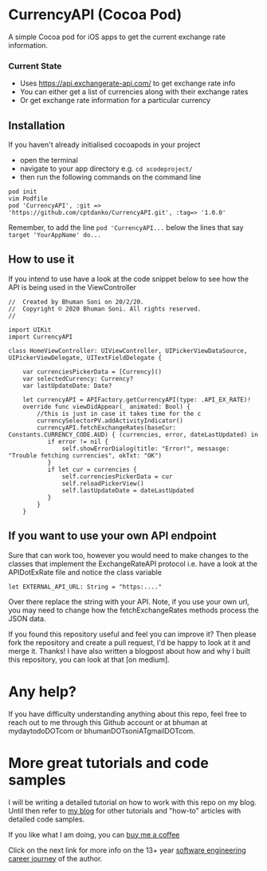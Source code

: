 # CurrencyAPI (Cocoa Pod)
A simple Cocoa pod for iOS apps to get the current exchange rate information. 
### Current State
- Uses https://api.exchangerate-api.com/ to get exchange rate info
- You can either get a list of currencies along with their exchange rates
- Or get exchange rate information for a particular currency

## Installation
If you haven't already initialised cocoapods in your project
- open the terminal
- navigate to your app directory e.g. `cd xcodeproject/`
- then run the following commands on the command line
```
pod init
vim Podfile
pod 'CurrencyAPI', :git => 'https://github.com/cptdanko/CurrencyAPI.git', :tag=> '1.0.0'
```
Remember, to add the line `pod 'CurrencyAPI...` below the lines that say `target 'YourAppName' do...`
## How to use it
If you intend to use have a look at the code snippet below to see how the API is being used in the ViewController
```
//  Created by Bhuman Soni on 20/2/20.
//  Copyright © 2020 Bhuman Soni. All rights reserved.
//

import UIKit
import CurrencyAPI

class HomeViewController: UIViewController, UIPickerViewDataSource, UIPickerViewDelegate, UITextFieldDelegate {

    var currenciesPickerData = [Currency]()
    var selectedCurrency: Currency?
    var lastUpdateDate: Date?
    
    let currencyAPI = APIFactory.getCurrencyAPI(type: .API_EX_RATE)!
    override func viewDidAppear(_ animated: Bool) {
        //this is just in case it takes time for the c
        currencySelectorPV.addActivityIndicator()
        currencyAPI.fetchExchangeRates(baseCur: Constants.CURRENCY_CODE.AUD) { (currencies, error, dateLastUpdated) in
           if error != nil {
               self.showErrorDialog(title: "Error!", messasge: "Trouble fetching currencies", okTxt: "OK")
           }
           if let cur = currencies {
               self.currenciesPickerData = cur
               self.reloadPickerView()
               self.lastUpdateDate = dateLastUpdated
           }
        }
    }
```
## If you want to use your own API endpoint
Sure that can work too, however you would need to make changes to the classes that implement the ExchangeRateAPI protocol i.e. have a look at the APIDotExRate file and notice the class variable
```
let EXTERNAL_API_URL: String = "https:...." 
```
Over there replace the string with your API. Note, if you use your own url, you may need to change how the fetchExchangeRates methods process the JSON data.

If you found this repository useful and feel you can improve it? Then please fork the repository and create a pull request, I'd be happy to look at it and merge it. Thanks!
I have also written a blogpost about how and why I built this repository, you can look at that [on medium].


# Any help?
If you have difficulty understanding anything about this repo, feel free to reach out to me through this Github account or at bhuman at mydaytodoDOTcom or bhumanDOTsoniATgmailDOTcom. 

# More great tutorials and code samples
I will be writing a detailed tutorial on how to work with this repo on my blog. Until then refer to [my blog] for other tutorials and "how-to" articles with detailed code samples.

If you like what I am doing, you can [buy me a coffee]

Click on the next link for more info on the 13+ year [software engineering career journey] of the author.

[line 16]: https://github.com/cptdanko/nodetypescriptcrudnotes/blob/main/src/db.ts#L16
[my blog]: https://mydaytodo.com/blog/
[line 17]: https://github.com/cptdanko/nodetypescriptcrudnotes/blob/main/src/db.ts#L17
[AWS docs]: https://docs.aws.amazon.com/cli/latest/userguide/cli-configure-envvars.html
[blogpost]: https://mydaytodo.com/blog/
[this blog]: https://mydaytodo.com/blog/
[buy me a coffee]: https://www.buymeacoffee.com/bhumansoni
[software engineering career journey]: https://mydaytodo.com/the-3-stages-of-a-software-engineering-career/
